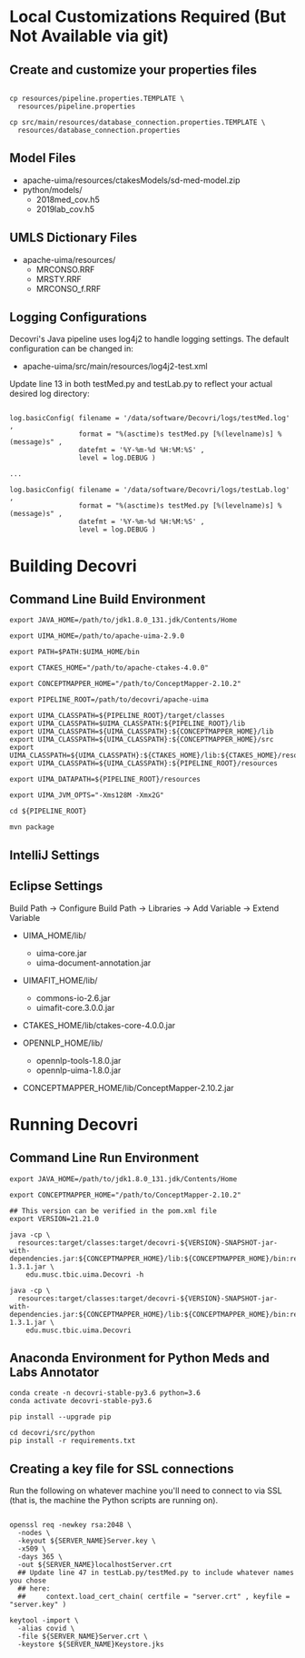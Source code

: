 

# Local Customizations Required (But Not Available via git) #

## Create and customize your properties files ##

```

cp resources/pipeline.properties.TEMPLATE \
  resources/pipeline.properties

cp src/main/resources/database_connection.properties.TEMPLATE \
  resources/database_connection.properties

```

## Model Files ##

- apache-uima/resources/ctakesModels/sd-med-model.zip
- python/models/
    - 2018med_cov.h5
    - 2019lab_cov.h5

## UMLS Dictionary Files ##

- apache-uima/resources/
    - MRCONSO.RRF
    - MRSTY.RRF
    - MRCONSO_f.RRF

## Logging Configurations ##

Decovri's Java pipeline uses log4j2 to handle logging settings.  The default configuration can be changed in:
- apache-uima/src/main/resources/log4j2-test.xml


Update line 13 in both testMed.py and testLab.py to reflect your actual desired log directory:

```

log.basicConfig( filename = '/data/software/Decovri/logs/testMed.log' ,
                 format = "%(asctime)s testMed.py [%(levelname)s] %(message)s" ,
                 datefmt = '%Y-%m-%d %H:%M:%S' ,
                 level = log.DEBUG )

...

log.basicConfig( filename = '/data/software/Decovri/logs/testLab.log' ,
                 format = "%(asctime)s testMed.py [%(levelname)s] %(message)s" ,
                 datefmt = '%Y-%m-%d %H:%M:%S' ,
                 level = log.DEBUG )

```

# Building Decovri #

## Command Line Build Environment ##

```
export JAVA_HOME=/path/to/jdk1.8.0_131.jdk/Contents/Home

export UIMA_HOME=/path/to/apache-uima-2.9.0

export PATH=$PATH:$UIMA_HOME/bin

export CTAKES_HOME="/path/to/apache-ctakes-4.0.0"

export CONCEPTMAPPER_HOME="/path/to/ConceptMapper-2.10.2"

export PIPELINE_ROOT=/path/to/decovri/apache-uima

export UIMA_CLASSPATH=${PIPELINE_ROOT}/target/classes
export UIMA_CLASSPATH=$UIMA_CLASSPATH:${PIPELINE_ROOT}/lib
export UIMA_CLASSPATH=${UIMA_CLASSPATH}:${CONCEPTMAPPER_HOME}/lib
export UIMA_CLASSPATH=${UIMA_CLASSPATH}:${CONCEPTMAPPER_HOME}/src
export UIMA_CLASSPATH=${UIMA_CLASSPATH}:${CTAKES_HOME}/lib:${CTAKES_HOME}/resources
export UIMA_CLASSPATH=${UIMA_CLASSPATH}:${PIPELINE_ROOT}/resources

export UIMA_DATAPATH=${PIPELINE_ROOT}/resources

export UIMA_JVM_OPTS="-Xms128M -Xmx2G"

cd ${PIPELINE_ROOT}

mvn package

```

## IntelliJ Settings ##

## Eclipse Settings ##

Build Path -> Configure Build Path -> Libraries -> Add Variable -> Extend Variable

- UIMA_HOME/lib/
    - uima-core.jar
    - uima-document-annotation.jar
- UIMAFIT_HOME/lib/
    - commons-io-2.6.jar
    - uimafit-core.3.0.0.jar

- CTAKES_HOME/lib/ctakes-core-4.0.0.jar

- OPENNLP_HOME/lib/
    - opennlp-tools-1.8.0.jar
    - opennlp-uima-1.8.0.jar

- CONCEPTMAPPER_HOME/lib/ConceptMapper-2.10.2.jar

# Running Decovri #

## Command Line Run Environment ##

```
export JAVA_HOME=/path/to/jdk1.8.0_131.jdk/Contents/Home

export CONCEPTMAPPER_HOME="/path/to/ConceptMapper-2.10.2"

## This version can be verified in the pom.xml file
export VERSION=21.21.0

java -cp \
  resources:target/classes:target/decovri-${VERSION}-SNAPSHOT-jar-with-dependencies.jar:${CONCEPTMAPPER_HOME}/lib:${CONCEPTMAPPER_HOME}/bin:resources/lib/jtds-1.3.1.jar \
    edu.musc.tbic.uima.Decovri -h

java -cp \
  resources:target/classes:target/decovri-${VERSION}-SNAPSHOT-jar-with-dependencies.jar:${CONCEPTMAPPER_HOME}/lib:${CONCEPTMAPPER_HOME}/bin:resources/lib/jtds-1.3.1.jar \
    edu.musc.tbic.uima.Decovri

```

## Anaconda Environment for Python Meds and Labs Annotator

```
conda create -n decovri-stable-py3.6 python=3.6
conda activate decovri-stable-py3.6

pip install --upgrade pip

cd decovri/src/python
pip install -r requirements.txt

```

## Creating a key file for SSL connections ##

Run the following on whatever machine you'll need to connect to via
SSL (that is, the machine the Python scripts are running on).

```

openssl req -newkey rsa:2048 \
  -nodes \
  -keyout ${SERVER_NAME}Server.key \
  -x509 \
  -days 365 \
  -out ${SERVER_NAME}localhostServer.crt
  ## Update line 47 in testLab.py/testMed.py to include whatever names you chose
  ## here:
  ##     context.load_cert_chain( certfile = "server.crt" , keyfile = "server.key" )
  
keytool -import \
  -alias covid \
  -file ${SERVER_NAME}Server.crt \
  -keystore ${SERVER_NAME}Keystore.jks

```

